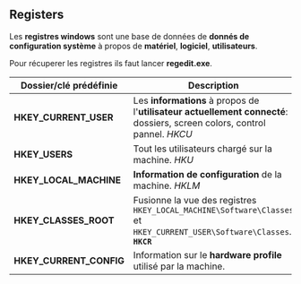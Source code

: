 
## __Registers__

Les **registres windows** sont une base de données de **donnés de configuration système** à propos de **matériel**, **logiciel**, **utilisateurs**.

Pour récuperer les registres ils faut lancer **regedit.exe**.

| **Dossier/clé prédéfinie** | Description                                                                                                               |
| -------------------------- | ------------------------------------------------------------------------------------------------------------------------- |
| **HKEY_CURRENT_USER**      | Les **informations** à propos de l'**utilisateur actuellement connecté**: dossiers, screen colors, control pannel. *HKCU* |
| **HKEY_USERS**             | Tout les utilisateurs chargé sur la machine. *HKU*                                                                        |
| **HKEY_LOCAL_MACHINE**     | **Information de configuration** de la machine. *HKLM*                                                                                      |
| **HKEY_CLASSES_ROOT**      | Fusionne la vue des registres `HKEY_LOCAL_MACHINE\Software\Classes` et `HKEY_CURRENT_USER\Software\Classes`. **`HKCR`**   |
| **HKEY_CURRENT_CONFIG**    | Information sur le **hardware profile** utilisé par la machine.                                                                                                                           |


